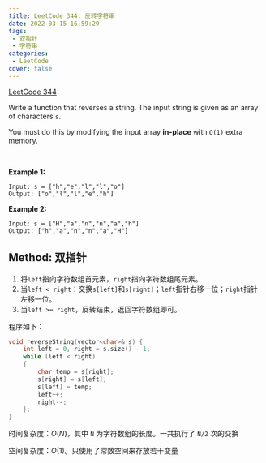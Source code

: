 ```yaml
---
title: LeetCode 344. 反转字符串
date: 2022-03-15 16:59:29
tags:
 - 双指针
 - 字符串
categories:
 - LeetCode
cover: false
---
```


[LeetCode 344](https://leetcode-cn.com/problems/reverse-string/)

Write a function that reverses a string. The input string is given as an array of characters `s`.

You must do this by modifying the input array **in-place** with `O(1)` extra memory.

 

**Example 1:**

    Input: s = ["h","e","l","l","o"]
    Output: ["o","l","l","e","h"]


**Example 2:**

    Input: s = ["H","a","n","n","a","h"]
    Output: ["h","a","n","n","a","H"]



## Method: 双指针

1. 将`left`指向字符数组首元素，`right`指向字符数组尾元素。
2. 当`left < right`：交换`s[left]`和`s[right]`；`left`指针右移一位；`right`指针左移一位。
3. 当`left >= right`，反转结束，返回字符数组即可。

程序如下：
```cpp
void reverseString(vector<char>& s) {
    int left = 0, right = s.size() - 1;
    while (left < right)
    {
        char temp = s[right];
        s[right] = s[left];
        s[left] = temp;
        left++;
        right--;
    };
}
```



时间复杂度：$O(N)$，其中 `N` 为字符数组的长度。一共执行了 `N/2` 次的交换

空间复杂度：$O(1)$。只使用了常数空间来存放若干变量